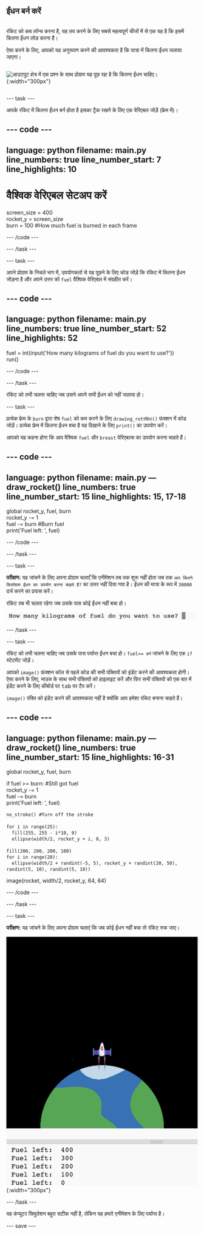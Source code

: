 ## ईंधन बर्न करें

<div style="display: flex; flex-wrap: wrap">
<div style="flex-basis: 200px; flex-grow: 1; margin-right: 15px;">

रॉकेट को कब लॉन्च करना है, यह तय करने के लिए सबसे महत्वपूर्ण चीजों में से एक यह है कि इसमें कितना ईंधन लोड करना है। 

ऐसा करने के लिए, आपको यह अनुरूपण करने की आवश्यकता है कि यात्रा में कितना ईंधन जलाया जाएगा।
</div>

![आउटपुट क्षेत्र में एक प्रश्न के साथ प्रोग्राम यह पूछ रहा है कि कितना ईंधन चाहिए।](images/code_question_full.png){:width="300px"}

</div>

--- task ---

आपके रॉकेट में कितना ईंधन बर्न होता है इसका ट्रैक रखने के लिए एक वेरिएबल जोड़ें (फ्रेम में)।

--- code ---
---
language: python filename: main.py line_numbers: true line_number_start: 7
line_highlights: 10
---

# वैश्विक वेरिएबल सेटअप करें
screen_size = 400   
rocket_y = screen_size  
burn = 100 #How much fuel is burned in each frame

--- /code ---

--- /task ---


--- task ---

अपने प्रोग्राम के निचले भाग में, उपयोगकर्ता से यह पूछने के लिए कोड जोड़ें कि रॉकेट में कितना ईंधन जोड़ना है और अपने उत्तर को `fuel` वैश्विक वेरिएबल में संग्रहीत करें।

--- code ---
---
language: python filename: main.py line_numbers: true line_number_start: 52
line_highlights: 52
---

fuel = int(input('How many kilograms of fuel do you want to use?'))   
run()

--- /code ---

--- /task ---

रॉकेट को तभी चलना चाहिए जब उसने अपने सभी ईंधन को नहीं जलाया हो।

--- task ---

प्रत्येक फ्रेम के `burn` द्वारा शेष `fuel` को कम करने के लिए `drawing_rotरॉकेट()` फंक्शन में कोड जोड़ें। प्रत्येक फ्रेम में कितना ईंधन बचा है यह दिखाने के लिए `print()` का उपयोग करें।

आपको यह कहना होगा कि आप वैश्विक `fuel` और `breast` वेरिएबल्स का उपयोग करना चाहते हैं।

--- code ---
---
language: python filename: main.py — draw_rocket() line_numbers: true line_number_start: 15
line_highlights: 15, 17-18
---

  global rocket_y, fuel, burn   
rocket_y -= 1   
fuel -= burn #Burn fuel   
print('Fuel left: ', fuel)

--- /code ---

--- /task ---

--- task ---

**परीक्षण:** यह जांचने के लिए अपना प्रोग्राम चलाएँ कि एनीमेशन तब तक शुरू नहीं होता जब तक `आप कितने किलोग्राम ईंधन का उपयोग करना चाहते हैं?` का उत्तर नहीं दिया गया है। ईंधन की मात्रा के रूप में `30000` दर्ज करने का प्रयास करें।

रॉकेट तब भी चलता रहेगा जब उसके पास कोई ईंधन नहीं बचा हो।

![आउटपुट क्षेत्र में एक प्रश्न के साथ प्रोग्राम यह पूछता है कि कितना ईंधन चाहिए।](images/burn_question.png)

--- /task ---

--- task ---

रॉकेट को तभी चलना चाहिए जब उसके पास पर्याप्त ईंधन बचा हो। `fuel>= बर्न` जांचने के लिए एक `if` स्टेटमेंट जोड़ें।

आपको `image()` फ़ंक्शन कॉल से पहले कोड की सभी पंक्तियों को इंडेंट करने की आवश्यकता होगी। ऐसा करने के लिए, माउस के साथ सभी पंक्तियों को हाइलाइट करें और फिर सभी पंक्तियों को एक बार में इंडेंट करने के लिए कीबोर्ड पर <kbd>tab</kbd> पर टैप करें।

`image()` पंक्ति को इंडेंट करने की आवश्यकता नहीं है क्योंकि आप हमेशा रॉकेट बनाना चाहते हैं।

--- code ---
---
language: python filename: main.py — draw_rocket() line_numbers: true line_number_start: 15
line_highlights: 16-31
---

  global rocket_y, fuel, burn

  if fuel >= burn: #Still got fuel   
rocket_y -= 1   
fuel -= burn   
print('Fuel left: ', fuel)   

    no_stroke() #Turn off the stroke   
    
    for i in range(25):   
      fill(255, 255 - i*10, 0)   
      ellipse(width/2, rocket_y + i, 8, 3)    
    
    fill(200, 200, 200, 100)   
    for i in range(20):   
      ellipse(width/2 + randint(-5, 5), rocket_y + randint(20, 50), randint(5, 10), randint(5, 10))

  image(rocket, width/2, rocket_y, 64, 64)

--- /code ---

--- /task ---

--- task ---

**परीक्षण:** यह जांचने के लिए अपना प्रोग्राम चलाएं कि जब कोई ईंधन नहीं बचा तो रॉकेट रुक जाए।

!['Fuel left: 0' कथन के साथ स्क्रीन के बीच में एक रॉकेट की छवि।](images/burn_empty.png){:width="300px"}

--- /task ---

यह कंप्यूटर सिमुलेशन बहुत सटीक नहीं है, लेकिन यह हमारे एनीमेशन के लिए पर्याप्त है।

--- save ---

